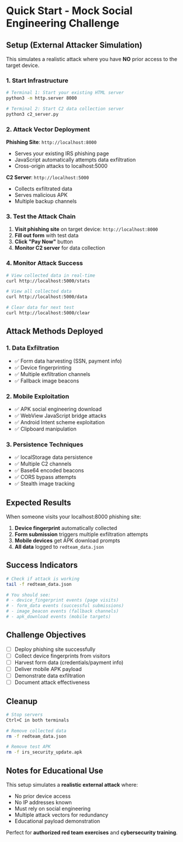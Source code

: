 # Quick Start - Mock Social Engineering Challenge

## Setup (External Attacker Simulation)

This simulates a realistic attack where you have **NO** prior access to the target device.

### 1. Start Infrastructure
```bash
# Terminal 1: Start your existing HTML server
python3 -m http.server 8000

# Terminal 2: Start C2 data collection server
python3 c2_server.py
```

### 2. Attack Vector Deployment

**Phishing Site**: `http://localhost:8000`
- Serves your existing IRS phishing page
- JavaScript automatically attempts data exfiltration
- Cross-origin attacks to localhost:5000

**C2 Server**: `http://localhost:5000`
- Collects exfiltrated data
- Serves malicious APK
- Multiple backup channels

### 3. Test the Attack Chain

1. **Visit phishing site** on target device: `http://localhost:8000`
2. **Fill out form** with test data
3. **Click "Pay Now"** button
4. **Monitor C2 server** for data collection

### 4. Monitor Attack Success

```bash
# View collected data in real-time
curl http://localhost:5000/stats

# View all collected data
curl http://localhost:5000/data

# Clear data for next test
curl http://localhost:5000/clear
```

## Attack Methods Deployed

### 1. **Data Exfiltration**
- ✅ Form data harvesting (SSN, payment info)
- ✅ Device fingerprinting  
- ✅ Multiple exfiltration channels
- ✅ Fallback image beacons

### 2. **Mobile Exploitation**
- ✅ APK social engineering download
- ✅ WebView JavaScript bridge attacks
- ✅ Android Intent scheme exploitation
- ✅ Clipboard manipulation

### 3. **Persistence Techniques**
- ✅ localStorage data persistence
- ✅ Multiple C2 channels
- ✅ Base64 encoded beacons
- ✅ CORS bypass attempts
- ✅ Stealth image tracking

## Expected Results

When someone visits your localhost:8000 phishing site:

1. **Device fingerprint** automatically collected
2. **Form submission** triggers multiple exfiltration attempts
3. **Mobile devices** get APK download prompts
4. **All data** logged to `redteam_data.json`

## Success Indicators

```bash
# Check if attack is working
tail -f redteam_data.json

# You should see:
# - device_fingerprint events (page visits)
# - form_data events (successful submissions)  
# - image_beacon events (fallback channels)
# - apk_download events (mobile targets)
```

## Challenge Objectives

- [ ] Deploy phishing site successfully
- [ ] Collect device fingerprints from visitors
- [ ] Harvest form data (credentials/payment info)
- [ ] Deliver mobile APK payload
- [ ] Demonstrate data exfiltration
- [ ] Document attack effectiveness

## Cleanup

```bash
# Stop servers
Ctrl+C in both terminals

# Remove collected data
rm -f redteam_data.json

# Remove test APK
rm -f irs_security_update.apk
```

## Notes for Educational Use

This setup simulates a **realistic external attack** where:
- No prior device access
- No IP addresses known
- Must rely on social engineering
- Multiple attack vectors for redundancy
- Educational payload demonstration

Perfect for **authorized red team exercises** and **cybersecurity training**.
